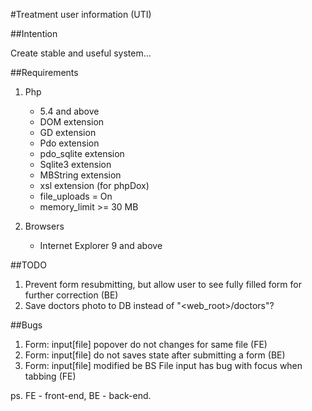 #Treatment user information (UTI)


##Intention

Create stable and useful system...


##Requirements

1. Php
    - 5.4 and above
    - DOM extension
    - GD extension
    - Pdo extension
    - pdo_sqlite extension
    - Sqlite3 extension
    - MBString extension
    - xsl extension (for phpDox) 
    - file_uploads = On
    - memory_limit >= 30 MB

2. Browsers
    - Internet Explorer 9 and above


##TODO
1. Prevent form resubmitting, but allow user to see fully filled form for further correction (BE)
2. Save doctors photo to DB instead of "<web_root>/doctors"?

##Bugs
1. Form: input[file] popover do not changes for same file (FE)
2. Form: input[file] do not saves state after submitting a form (BE)
3. Form: input[file] modified be BS File input has bug with focus when tabbing (FE)

ps. FE - front-end, BE - back-end.
